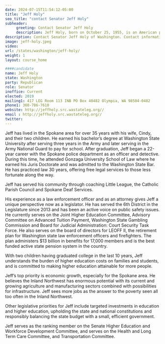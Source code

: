 ```yaml
---
date: 2024-07-15T11:54:12-05:00
title: "Jeff Holy"
seo_title: "contact Senator Jeff Holy"
subheader:
     greeting: Contact Senator Jeff Holy
     description: Jeff Holy, born on October 25, 1955, is an American politician affiliated with the Republican Party. He has been serving as a member of the Washington State Senate, representing District 6, since 2019.
description: Contact Senator Jeff Holy of Washington. Contact information for Jeff Holy includes email address, phone number, and mailing address.
image: jeff-holy.jpeg
video:
url: /states/washington/jeff-holy/
weight: 1
layout: course_home

####candidate
name: Jeff Holy
state: Washington
party: Republican
role: Senator
inoffice: Current
elected: 2019
mailing1: 417 LEG Room 113 INB PO Box 40482 Olympia, WA 98504-0482
phone1: 360-786-7610
website: http://jeffholy.src.wastateleg.org//
email : http://jeffholy.src.wastateleg.org//
twitter: 
---
```

Jeff has lived in the Spokane area for over 35 years with his wife, Cindy, and their two children. He earned his bachelor’s degree at Washington State University after serving three years in the Army and later serving in the Army National Guard to pay for school. After graduation, Jeff began a 22-year career with the Spokane police department as an officer and detective. During this time, he attended Gonzaga University School of Law where he earned his Juris Doctorate and was admitted to the Washington State Bar. He has practiced law 30 years, offering free legal services to those less fortunate along the way.

Jeff has served his community through coaching Little League, the Catholic Parish Council and Spokane Deaf Services.

His experience as a law enforcement officer and as an attorney gives Jeff a unique perspective now as a legislator. He has served the 6th District in the Legislature since 2013 and has been an active voice on public safety issues. He currently serves on the Joint Higher Education Committee, Advisory Committee on Advanced Tuition Payment, Washington State Gambling Commission and Board for Judicial Administration: Court Security Task Force. He also serves on the board of directors for LEOFF II, the retirement plan for Washington state law enforcement officers and firefighters. The plan administers $13 billion in benefits for 17,000 members and is the best funded active state pension system in the country.

With two children having graduated college in the last 10 years, Jeff understands the burden of higher education costs on families and students, and is committed to making higher education attainable for more people.

Jeff’s top priority is economic growth, especially for the Spokane area. He believes the Inland Northwest has enormous potential with its current and growing agriculture and manufacturing sectors combined with possibilities for infrastructure. Jeff sees more jobs as the answer to the poverty seen all too often in the Inland Northwest.

Other legislative priorities for Jeff include targeted investments in education and higher education, upholding the state and national constitutions and responsibly balancing the state budget with a small, efficient government.

Jeff serves as the ranking member on the Senate Higher Education and Workforce Development Committee, and serves on the Health and Long Term Care Committee, and Transportation Committee.


